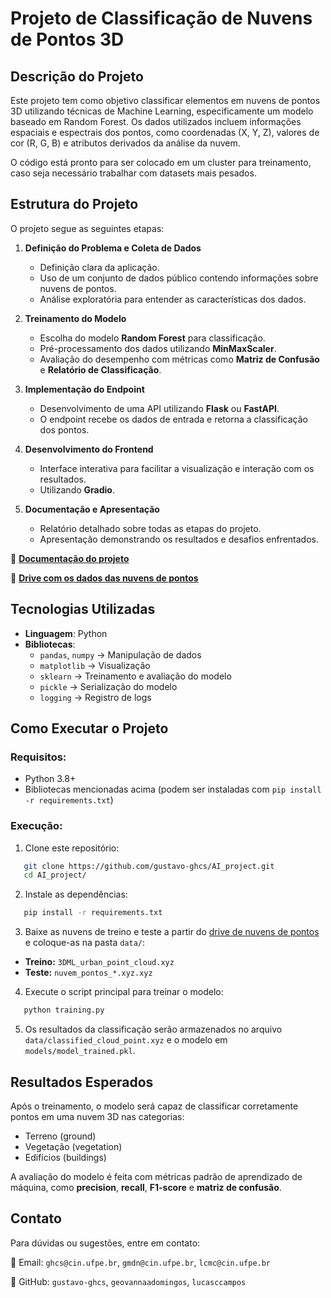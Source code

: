 # Projeto de Classificação de Nuvens de Pontos 3D

## Descrição do Projeto
Este projeto tem como objetivo classificar elementos em nuvens de pontos 3D utilizando técnicas de Machine Learning, especificamente um modelo baseado em Random Forest. Os dados utilizados incluem informações espaciais e espectrais dos pontos, como coordenadas (X, Y, Z), valores de cor (R, G, B) e atributos derivados da análise da nuvem.

O código está pronto para ser colocado em um cluster para treinamento, caso seja necessário trabalhar com datasets mais pesados.

## Estrutura do Projeto
O projeto segue as seguintes etapas:

1. **Definição do Problema e Coleta de Dados**  
   - Definição clara da aplicação.  
   - Uso de um conjunto de dados público contendo informações sobre nuvens de pontos.  
   - Análise exploratória para entender as características dos dados.  

2. **Treinamento do Modelo**  
   - Escolha do modelo **Random Forest** para classificação.  
   - Pré-processamento dos dados utilizando **MinMaxScaler**.  
   - Avaliação do desempenho com métricas como **Matriz de Confusão** e **Relatório de Classificação**.  

3. **Implementação do Endpoint**  
   - Desenvolvimento de uma API utilizando **Flask** ou **FastAPI**.  
   - O endpoint recebe os dados de entrada e retorna a classificação dos pontos.  

4. **Desenvolvimento do Frontend**  
   - Interface interativa para facilitar a visualização e interação com os resultados.  
   - Utilizando **Gradio**.  

5. **Documentação e Apresentação**  
   - Relatório detalhado sobre todas as etapas do projeto.  
   - Apresentação demonstrando os resultados e desafios enfrentados.  

📄 **[Documentação do projeto](https://docs.google.com/document/d/1GHl7TQAHpqj_4DYWphi3rCgld5yS4gNHdrcstA9DGBc/edit?usp=sharing)**  

📂 **[Drive com os dados das nuvens de pontos](https://drive.google.com/drive/folders/1s18AL6UCysrMWVYkRq8X7-eGyGP62YUe)**  


## Tecnologias Utilizadas
- **Linguagem**: Python  
- **Bibliotecas**:  
  - `pandas`, `numpy` → Manipulação de dados  
  - `matplotlib` → Visualização  
  - `sklearn` → Treinamento e avaliação do modelo  
  - `pickle` → Serialização do modelo  
  - `logging` → Registro de logs  

## Como Executar o Projeto
### Requisitos:
- Python 3.8+
- Bibliotecas mencionadas acima (podem ser instaladas com `pip install -r requirements.txt`)

### Execução:
1. Clone este repositório:  
```bash
   git clone https://github.com/gustavo-ghcs/AI_project.git
   cd AI_project/
   ```
2. Instale as dependências:
```bash
   pip install -r requirements.txt
   ```
3. Baixe as nuvens de treino e teste a partir do [drive de nuvens de pontos](https://drive.google.com/drive/folders/1s18AL6UCysrMWVYkRq8X7-eGyGP62YUe) e coloque-as na pasta `data/`:
- **Treino:** `3DML_urban_point_cloud.xyz`
- **Teste:** `nuvem_pontos_*.xyz.xyz`
     
4. Execute o script principal para treinar o modelo:
```bash
   python training.py
   ```
5. Os resultados da classificação serão armazenados no arquivo `data/classified_cloud_point.xyz` e o modelo em `models/model_trained.pkl`.

## Resultados Esperados

Após o treinamento, o modelo será capaz de classificar corretamente pontos em uma nuvem 3D nas categorias:

- Terreno (ground)
- Vegetação (vegetation)
- Edifícios (buildings)

A avaliação do modelo é feita com métricas padrão de aprendizado de máquina, como **precision**, **recall**, **F1-score** e **matriz de confusão**.

## Contato
Para dúvidas ou sugestões, entre em contato:

📧 Email: `ghcs@cin.ufpe.br`, `gmdn@cin.ufpe.br`, `lcmc@cin.ufpe.br`

🔗 GitHub: `gustavo-ghcs`, `geovannaadomingos`, `lucasccampos`
